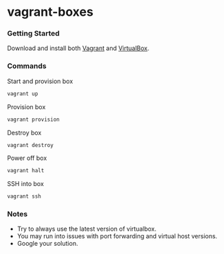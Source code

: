 # vagrant-boxes

### Getting Started
Download and install both [Vagrant](https://www.vagrantup.com/downloads.html)
and [VirtualBox](https://www.virtualbox.org/wiki/Downloads).

### Commands
Start and provision box
```bash
vagrant up
```

Provision box
```bash
vagrant provision
```

Destroy box
```bash
vagrant destroy
```

Power off box
```bash
vagrant halt
```

SSH into box
```bash
vagrant ssh
```


### Notes
- Try to always use the latest version of virtualbox.
- You may run into issues with port forwarding and virtual host versions.
- Google your solution.
